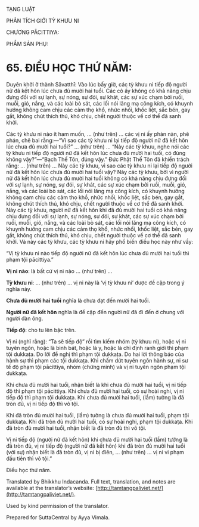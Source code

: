  

TẠNG LUẬT

PHÂN TÍCH GIỚI TỲ KHƯU NI

CHƯƠNG PĀCITTIYA:

PHẨM SẢN PHỤ:

# 65\. ĐIỀU HỌC THỨ NĂM:

Duyên khởi ở thành Sāvatthī: Vào lúc bấy giờ, các tỳ khưu ni tiếp độ người nữ đã kết hôn lúc chưa đủ mười hai tuổi. Các cô ấy không có khả năng chịu đựng đối với sự lạnh, sự nóng, sự đói, sự khát, các sự xúc chạm bởi ruồi, muỗi, gió, nắng, và các loài bò sát, các lối nói lăng mạ công kích, có khuynh hướng không cam chịu các cảm thọ khổ, nhức nhối, khốc liệt, sắc bén, gay gắt, không chút thích thú, khó chịu, chết người thuộc về cơ thể đã sanh khởi.

Các tỳ khưu ni nào ít ham muốn, … (như trên) … các vị ni ấy phàn nàn, phê phán, chê bai rằng:—“Vì sao các tỳ khưu ni lại tiếp độ người nữ đã kết hôn lúc chưa đủ mười hai tuổi?” … (như trên) … “Này các tỳ khưu, nghe nói các tỳ khưu ni tiếp độ người nữ đã kết hôn lúc chưa đủ mười hai tuổi, có đúng không vậy?”—“Bạch Thế Tôn, đúng vậy.” Đức Phật Thế Tôn đã khiển trách rằng: … (như trên) … Này các tỳ khưu, vì sao các tỳ khưu ni lại tiếp độ người nữ đã kết hôn lúc chưa đủ mười hai tuổi vậy? Này các tỳ khưu, bởi vì người nữ đã kết hôn lúc chưa đủ mười hai tuổi không có khả năng chịu đựng đối với sự lạnh, sự nóng, sự đói, sự khát, các sự xúc chạm bởi ruồi, muỗi, gió, nắng, và các loài bò sát, các lối nói lăng mạ công kích, có khuynh hướng không cam chịu các cảm thọ khổ, nhức nhối, khốc liệt, sắc bén, gay gắt, không chút thích thú, khó chịu, chết người thuộc về cơ thể đã sanh khởi. Này các tỳ khưu, người nữ đã kết hôn khi đã đủ mười hai tuổi có khả năng chịu đựng đối với sự lạnh, sự nóng, sự đói, sự khát, các sự xúc chạm bởi ruồi, muỗi, gió, nắng, và các loài bò sát, các lối nói lăng mạ công kích, có khuynh hướng cam chịu các cảm thọ khổ, nhức nhối, khốc liệt, sắc bén, gay gắt, không chút thích thú, khó chịu, chết người thuộc về cơ thể đã sanh khởi. Và này các tỳ khưu, các tỳ khưu ni hãy phổ biến điều học này như vầy:

“Vị tỳ khưu ni nào tiếp độ người nữ đã kết hôn lúc chưa đủ mười hai tuổi thì phạm tội pācittiya.”

**Vị ni nào**: là bất cứ vị ni nào … (như trên) …

**Tỳ khưu ni**: … (như trên) … vị ni này là ‘vị tỳ khưu ni’ được đề cập trong ý nghĩa này.

**Chưa đủ mười hai tuổi** nghĩa là chưa đạt đến mười hai tuổi.

**Người nữ đã kết hôn** nghĩa là đề cập đến người nữ đã đi đến ở chung với người đàn ông.

**Tiếp độ**: cho tu lên bậc trên.

Vị ni (nghĩ rằng): “Ta sẽ tiếp độ” rồi tìm kiếm nhóm (tỳ khưu ni), hoặc vị ni tuyên ngôn, hoặc là bình bát, hoặc là y, hoặc là chỉ định ranh giới thì phạm tội dukkaṭa. Do lời đề nghị thì phạm tội dukkaṭa. Do hai lời thông báo của hành sự thì phạm các tội dukkaṭa. Khi chấm dứt tuyên ngôn hành sự, ni sư tế độ phạm tội pācittiya, nhóm (chứng minh) và vị ni tuyên ngôn phạm tội dukkaṭa.

Khi chưa đủ mười hai tuổi, nhận biết là khi chưa đủ mười hai tuổi, vị ni tiếp độ thì phạm tội pācittiya. Khi chưa đủ mười hai tuổi, có sự hoài nghi, vị ni tiếp độ thì phạm tội dukkaṭa. Khi chưa đủ mười hai tuổi, (lầm) tưởng là đã tròn đủ, vị ni tiếp độ thì vô tội.

Khi đã tròn đủ mười hai tuổi, (lầm) tưởng là chưa đủ mười hai tuổi, phạm tội dukkaṭa. Khi đã tròn đủ mười hai tuổi, có sự hoài nghi, phạm tội dukkaṭa. Khi đã tròn đủ mười hai tuổi, nhận biết là đã tròn đủ thì vô tội.

Vị ni tiếp độ (người nữ đã kết hôn) khi chưa đủ mười hai tuổi (lầm) tưởng là đã tròn đủ, vị ni tiếp độ (người nữ đã kết hôn) khi đã tròn đủ mười hai tuổi (với sự) nhận biết là đã tròn đủ, vị ni bị điên, … (như trên) … vị ni vi phạm đầu tiên thì vô tội.”

Điều học thứ năm.

Translated by Bhikkhu Indacanda. Full text, translation, and notes are available at the translator’s website: [http://tamtangpaliviet.net/](http://tamtangpaliviet.net/).

Used by kind permission of the translator.

Prepared for SuttaCentral by Ayya Vimala.
